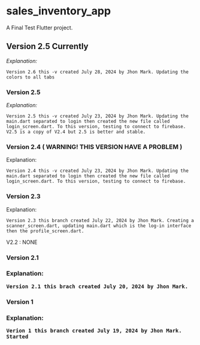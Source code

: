 # sales_inventory_app

A Final Test Flutter project.


## Version 2.5 Currently 

<i>Explanation:</i> 

    Version 2.6 this -v created July 28, 2024 by Jhon Mark. Updating the colors to all tabs

### Version 2.5

<i>Explanation:</i> 

    Version 2.5 this -v created July 23, 2024 by Jhon Mark. Updating the main.dart separated to login then created the new file called login_screen.dart. To this version, testing to connect to firebase. V2.5 is a copy of V2.4 but 2.5 is better and stable. 



### Version 2.4 ( WARNING! THIS VERSION HAVE A PROBLEM ) 
Explanation: 

    Version 2.4 this -v created July 23, 2024 by Jhon Mark. Updating the main.dart separated to login then created the new file called login_screen.dart. To this version, testing to connect to firebase. 



<h3>Version 2.3</h3> 
Explanation:  

    Version 2.3 this branch created July 22, 2024 by Jhon Mark. Creating a scanner_screen.dart, updating main.dart which is the log-in interface then the profile_screen.dart. 


V2.2 : NONE


<h3>Version 2.1<h3>
Explanation: 
    
    Version 2.1 this brach created July 20, 2024 by Jhon Mark. 


<h3>Version 1<h3>
Explanation: 
    
    Verion 1 this branch created July 19, 2024 by Jhon Mark. Started 
